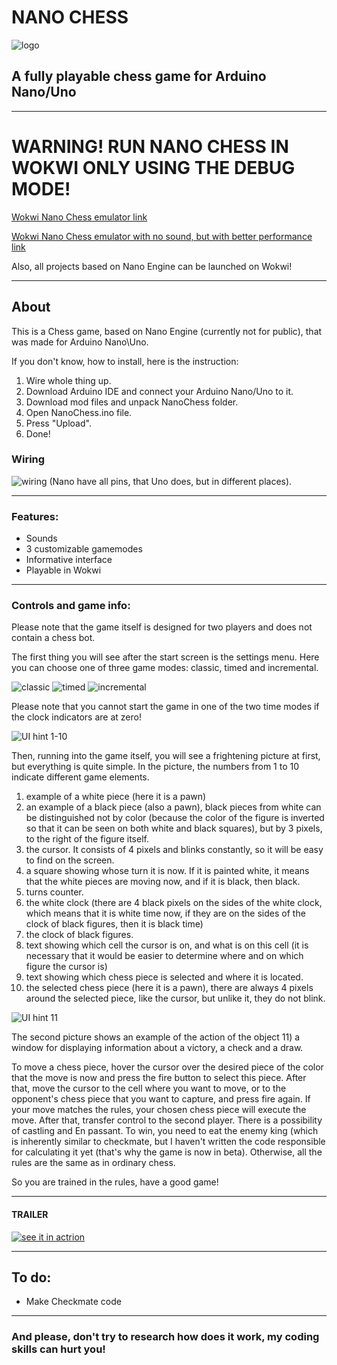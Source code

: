 # NANO CHESS
![logo](/Images/NanoChessLogoR.png?raw=true)
## A fully playable chess game for Arduino Nano/Uno
____

# WARNING! RUN NANO CHESS IN WOKWI ONLY USING THE DEBUG MODE!

[Wokwi Nano Chess emulator link](https://wokwi.com/projects/371236223885557761)

[Wokwi Nano Chess emulator with no sound, but with better performance link](https://wokwi.com/projects/371330181778109441)

Also, all projects based on Nano Engine can be launched on Wokwi!

____

## About

This is a Chess game, based on Nano Engine (currently not for public), that was made for Arduino Nano\Uno.

If you don't know, how to install, here is the instruction:
1. Wire whole thing up.
2. Download Arduino IDE and connect your Arduino Nano/Uno to it.
3. Download mod files and unpack NanoChess folder.
4. Open NanoChess.ino file.
5. Press "Upload".
6. Done!

### Wiring

![wiring](/Images/wiring.png?raw=true)
(Nano have all pins, that Uno does, but in different places).
___

### Features:
* Sounds
* 3 customizable gamemodes
* Informative interface
* Playable in Wokwi

___

### Controls and game info:

Please note that the game itself is designed for two players and does not contain a chess bot.

The first thing you will see after the start screen is the settings menu. Here you can choose one of three game modes: classic, timed and incremental.

![classic](/Images/Classic.png?raw=true)
![timed](/Images/Timed.png?raw=true)
![incremental](/Images/Incremental.png?raw=true)

Please note that you cannot start the game in one of the two time modes if the clock indicators are at zero!

![UI hint 1-10](/Images/UI.png?raw=true)

Then, running into the game itself, you will see a frightening picture at first, but everything is quite simple.
In the picture, the numbers from 1 to 10 indicate different game elements.
1) example of a white piece (here it is a pawn)
2) an example of a black piece (also a pawn), black pieces from white can be distinguished not by color (because the color of the figure is inverted so that it can be seen on both white and black squares), but by 3 pixels, to the right of the figure itself.
3) the cursor. It consists of 4 pixels and blinks constantly, so it will be easy to find on the screen.
4) a square showing whose turn it is now. If it is painted white, it means that the white pieces are moving now, and if it is black, then black.
5) turns counter.
6) the white clock (there are 4 black pixels on the sides of the white clock, which means that it is white time now, if they are on the sides of the clock of black figures, then it is black time)
7) the clock of black figures.
8) text showing which cell the cursor is on, and what is on this cell (it is necessary that it would be easier to determine where and on which figure the cursor is)
9) text showing which chess piece is selected and where it is located.
10) the selected chess piece (here it is a pawn), there are always 4 pixels around the selected piece, like the cursor, but unlike it, they do not blink.
    
![UI hint 11](/Images/UI2.png?raw=true)

The second picture shows an example of the action of the object 11) a window for displaying information about a victory, a check and a draw.



To move a chess piece, hover the cursor over the desired piece of the color that the move is now and press the fire button to select this piece. After that, move the cursor to the cell where you want to move, or to the opponent's chess piece that you want to capture, and press fire again. If your move matches the rules, your chosen chess piece will execute the move. After that, transfer control to the second player. There is a possibility of castling and En passant. To win, you need to eat the enemy king (which is inherently similar to checkmate, but I haven't written the code responsible for calculating it yet (that's why the game is now in beta). Otherwise, all the rules are the same as in ordinary chess.

So you are trained in the rules, have a good game!
___

#### **TRAILER**
[![see it in actrion](/Images/prev2.png?raw=true)](https://youtu.be/4uxslUcWOHw)

___

## To do:
+ Make Checkmate code
___

### And please, don't try to research how does it work, my coding skills can hurt you!


